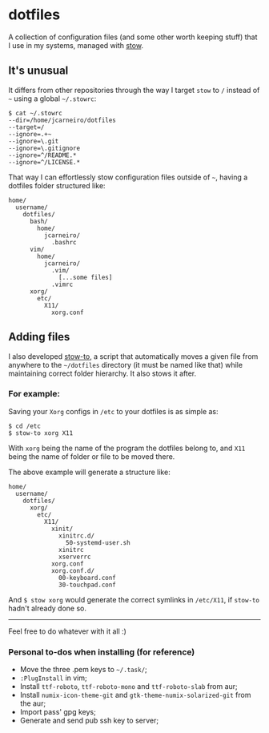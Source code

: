 
dotfiles
========

A collection of configuration files (and some other worth keeping stuff) that I use in my systems, managed with [stow](http://brandon.invergo.net/news/2012-05-26-using-gnu-stow-to-manage-your-dotfiles.html).

It's unusual
------------

It differs from other repositories through the way I target `stow` to `/` instead of `~` using a global `~/.stowrc`:

```
$ cat ~/.stowrc
--dir=/home/jcarneiro/dotfiles
--target=/
--ignore=.+~
--ignore=\.git
--ignore=\.gitignore
--ignore=^/README.*
--ignore=^/LICENSE.*
```

That way I can effortlessly stow configuration files outside of `~`, having a dotfiles folder structured like:

```
home/
  username/
    dotfiles/
      bash/
        home/
          jcarneiro/
            .bashrc
      vim/
        home/
          jcarneiro/
            .vim/
              [...some files]
            .vimrc
      xorg/
        etc/
          X11/
            xorg.conf
```

Adding files
------------

I also developed [stow-to](https://gist.github.com/jvmcarneiro/1d4349b1ee769ccff3f81be7b4a37c70), a script that automatically moves a given file from anywhere to the `~/dotfiles` directory (it must be named like that) while maintaining correct folder hierarchy. It also stows it after.

### For example:

Saving your `Xorg` configs in `/etc` to your dotfiles is as simple as: 

```
$ cd /etc
$ stow-to xorg X11
```

With `xorg` being the name of the program the dotfiles belong to, and `X11` being the name of folder or file to be moved there.

The above example will generate a structure like:

```
home/
  username/
    dotfiles/
      xorg/
        etc/
          X11/
            xinit/
              xinitrc.d/
                50-systemd-user.sh
              xinitrc
              xserverrc
            xorg.conf
            xorg.conf.d/
              00-keyboard.conf
              30-touchpad.conf
```

And `$ stow xorg` would generate the correct symlinks in `/etc/X11`, if `stow-to` hadn't already done so.

---

Feel free to do whatever with it all :)

### Personal to-dos when installing (for reference)

* Move the three .pem keys to `~/.task/`;
* `:PlugInstall` in vim;
* Install `ttf-roboto`, `ttf-roboto-mono` and `ttf-roboto-slab` from aur;
* Install `numix-icon-theme-git` and `gtk-theme-numix-solarized-git` from the aur;
* Import pass' gpg keys;
* Generate and send pub ssh key to server;
